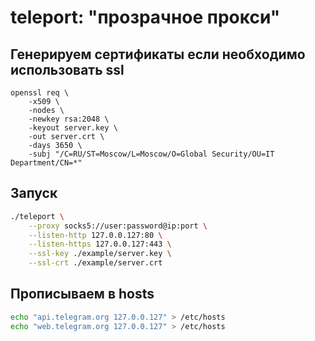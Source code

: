 # teleport: "прозрачное прокси"

## Генерируем сертификаты если необходимо использовать ssl

```
openssl req \
    -x509 \
    -nodes \
    -newkey rsa:2048 \
    -keyout server.key \
    -out server.crt \
    -days 3650 \
    -subj "/C=RU/ST=Moscow/L=Moscow/O=Global Security/OU=IT Department/CN=*"
```

## Запуск

```bash
./teleport \
    --proxy socks5://user:password@ip:port \
    --listen-http 127.0.0.127:80 \
    --listen-https 127.0.0.127:443 \
    --ssl-key ./example/server.key \
    --ssl-crt ./example/server.crt
```

## Прописываем в hosts

```bash
echo "api.telegram.org 127.0.0.127" > /etc/hosts
echo "web.telegram.org 127.0.0.127" > /etc/hosts
```
